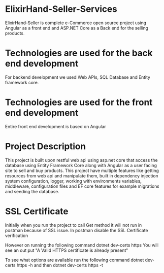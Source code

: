 # ElixirHand-Seller-Services
ElixirHand-Seller is complete e-Commerce open source project using Angular as a front end and ASP.NET Core as a Back end for the selling products. 


# Technologies are used for the back end development
For backend development we used Web APIs, SQL Database and Entity framework core.


# Technologies are used for the front end development
Entire front end development is based on Angular

# Project Description
This project is built upon restful web api using asp.net core that access the database using Entity Framework Core along with Angular as a user facing site to sell and buy products. This project have multiple features like getting resources from web api and manipulate them, built in dependency injection system configuration, logger, working with environments variables, middleware, configuration files and EF core features for example migrations and seeding the database.  


# SSL Certificate 
Initially when you run the project to call Get method it will not run in postman because of SSL issue.
In postman disable the SSL Certificate verification

However on running the following command dotnet dev-certs https
You will see an out put "A Valid HTTPS certificate is already present"

To see what options are available run the following command dotnet dev-certs https -h  and then dotnet dev-certs https -t

 